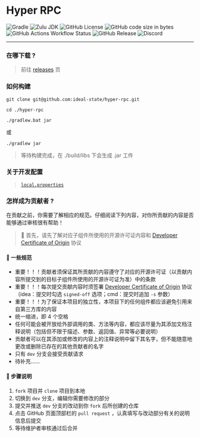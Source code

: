 # Hyper RPC

![Gradle](https://img.shields.io/badge/Gradle-v8%2E5-g?logo=gradle&style=flat-square)
![Zulu JDK](https://img.shields.io/badge/Zulu%20JDK-8-blue?style=flat-square)
![GitHub License](https://img.shields.io/github/license/ideal-state/hyper-rpc?style=flat-square)
![GitHub code size in bytes](https://img.shields.io/github/languages/code-size/ideal-state/hyper-rpc?style=flat-square&logo=github)
![GitHub Actions Workflow Status](https://img.shields.io/github/actions/workflow/status/ideal-state/hyper-rpc/release.yml?style=flat-square)
![GitHub Release](https://img.shields.io/github/v/release/ideal-state/hyper-rpc?style=flat-square)
![Discord](https://img.shields.io/discord/1191122625389396098?style=flat-square&logo=discord)

------------------------------------------------------

### 在哪下载 ?

> 前往 [releases](https://github.com/ideal-state/hyper-rpc/releases) 页

### 如何构建

```shell
git clone git@github.com:ideal-state/hyper-rpc.git
```

```shell
cd ./hyper-rpc
```

```shell
./gradlew.bat jar
```

或

```shell
./gradlew jar
```

> 等待构建完成，在 ./build/libs 下会生成 .jar 工件

### 关于开发配置

> [`local.properties`](./local.properties)

### 怎样成为贡献者 ?

在贡献之前，你需要了解相应的规范。仔细阅读下列内容，对你所贡献的内容是否能够通过审核很有帮助！

> 🔔 首先，请先了解对应子组件所使用的开源许可证内容和 [Developer Certificate of Origin](https://developercertificate.org)
> 协议

#### 📏 一些规范

* 重要！！！贡献者须保证其所贡献的内容遵守了对应的开源许可证（以贡献内容所提交到的目标子组件所使用的开源许可证为准）中的条款
* 重要！！！每次提交贡献内容时须签署 [Developer Certificate of Origin](https://developercertificate.org)
  协议（idea：提交时勾选 `signed-off` 选项；cmd：提交时追加 `-s` 参数）
* 重要！！！为了保证本项目的独立性，本项目下的任何组件都应该避免引用来自第三方库的内容
* 统一缩进，即 4 个空格
* 任何可能会被开放给外部调用的类、方法等内容，都应该尽量为其添加文档注释说明（包括但不限于描述、参数、返回值、异常等必要说明）
* 贡献者可以在其添加或修改的内容上的注释说明中留下其名字，但不能随意地更改或删除已存在的其他贡献者的名字
* 只有 `dev` 分支会接受贡献请求
* 待补充……

#### 📌 步骤说明

1. `fork` 项目并 `clone` 项目到本地
2. 切换到 `dev` 分支，编辑你需要修改的部分
3. 提交并推送 `dev` 分支的改动到你 `fork` 后所创建的仓库
4. 点击 GitHub 页面顶部栏的 `pull request` ，认真填写与改动部分有关的说明信息后提交
5. 等待维护者审核通过后合并


